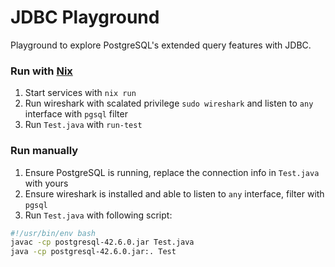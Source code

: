 # JDBC Playground

Playground to explore PostgreSQL's extended query features with JDBC.

### Run with [Nix](https://nixos.org/download/#nix-install-linux)

1. Start services with `nix run`
2. Run wireshark with scalated privilege `sudo wireshark` and listen to `any` interface with `pgsql` filter 
3. Run `Test.java` with `run-test`

### Run manually

1. Ensure PostgreSQL is running, replace the connection info in `Test.java` with yours
2. Ensure wireshark is installed and able to listen to `any` interface, filter with `pgsql`
3. Run `Test.java` with following script:

```sh
#!/usr/bin/env bash
javac -cp postgresql-42.6.0.jar Test.java
java -cp postgresql-42.6.0.jar:. Test
```
